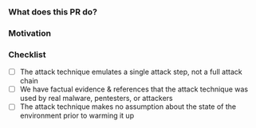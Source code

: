 ### What does this PR do?

<!--
* New attack technique
* Bug fix
* Enhancement
-->

### Motivation

<!--
* What inspired you to submit this pull request?
* Link any related GitHub issues or PRs here.
-->

### Checklist

<!--
For new attack techniques
-->
- [ ] The attack technique emulates a single attack step, not a full attack chain
- [ ] We have factual evidence & references that the attack technique was used by real malware, pentesters, or attackers
- [ ] The attack technique makes no assumption about the state of the environment prior to warming it up